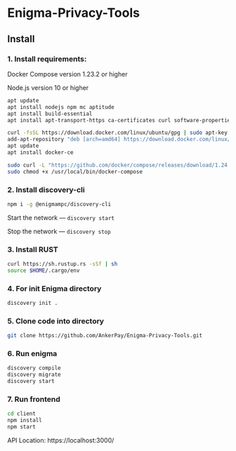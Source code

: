 # Enigma-Privacy-Tools

## Install
### 1. Install requirements:

Docker Compose version 1.23.2 or higher

Node.js version 10 or higher

```bash
apt update
apt install nodejs npm mc aptitude
apt install build-essential
apt install apt-transport-https ca-certificates curl software-properties-common

curl -fsSL https://download.docker.com/linux/ubuntu/gpg | sudo apt-key add -
add-apt-repository "deb [arch=amd64] https://download.docker.com/linux/ubuntu bionic stable"
apt update
apt install docker-ce

sudo curl -L "https://github.com/docker/compose/releases/download/1.24.1/docker-compose-$(uname -s)-$(uname -m)" -o /usr/local/bin/docker-compose
sudo chmod +x /usr/local/bin/docker-compose

```
### 2. Install discovery-cli
```bash
npm i -g @enigmampc/discovery-cli
```
Start the network — `discovery start`

Stop the network — `discovery stop`

### 3. Install RUST
```bash
curl https://sh.rustup.rs -sSf | sh
source $HOME/.cargo/env
```

### 4. For init Enigma directory
```bash
discovery init .
```

### 5. Clone code into directory
```bash
git clone https://github.com/AnkerPay/Enigma-Privacy-Tools.git
```
### 6. Run enigma
```bash
discovery compile
discovery migrate
discovery start
```

### 7. Run frontend
```bash
cd client
npm install
npm start
```

API Location: https://localhost:3000/




